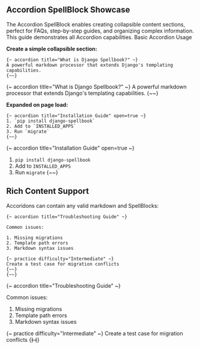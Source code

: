 ## Accordion SpellBlock Showcase

The Accordion SpellBlock enables creating collapsible content sections, perfect for FAQs, step-by-step guides, and organizing complex information. This guide demonstrates all Accordion capabilities.
Basic Accordion Usage

**Create a simple collapsible section:**

```django
{~ accordion title="What is Django Spellbook?" ~}
A powerful markdown processor that extends Django's templating capabilities.
{~~}
```

{~ accordion title="What is Django Spellbook?" ~}
A powerful markdown processor that extends Django's templating capabilities.
{~~}

**Expanded on page load:**

```django
{~ accordion title="Installation Guide" open=true ~}
1. `pip install django-spellbook`  
2. Add to `INSTALLED_APPS`  
3. Run `migrate`
{~~}
```

{~ accordion title="Installation Guide" open=true ~}
1. `pip install django-spellbook`  
2. Add to `INSTALLED_APPS`  
3. Run `migrate`
{~~}

## Rich Content Support
Accoridons can contain any valid markdown and SpellBlocks:

```django
{~ accordion title="Troubleshooting Guide" ~}

Common issues:

1. Missing migrations
2. Template path errors
3. Markdown syntax issues

{~ practice difficulty="Intermediate" ~}
Create a test case for migration conflicts
{~~}
{~~}
```

{~ accordion title="Troubleshooting Guide" ~}

Common issues:
1. Missing migrations
2. Template path errors
3. Markdown syntax issues

{~ practice difficulty="Intermediate" ~}
Create a test case for migration conflicts
{~~}
{~~}
